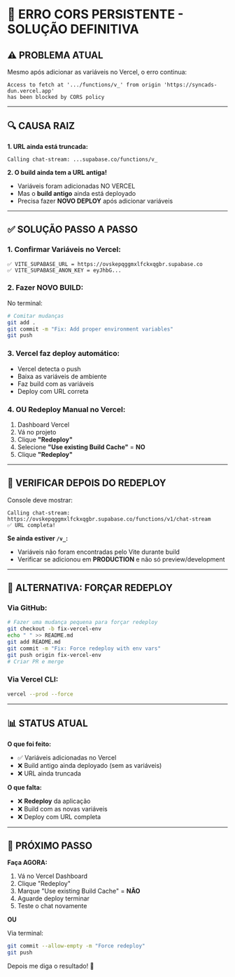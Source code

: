 # 🔴 ERRO CORS PERSISTENTE - SOLUÇÃO DEFINITIVA

## ⚠️ PROBLEMA ATUAL

Mesmo após adicionar as variáveis no Vercel, o erro continua:

```
Access to fetch at '.../functions/v_' from origin 'https://syncads-dun.vercel.app' 
has been blocked by CORS policy
```

---

## 🔍 CAUSA RAIZ

**1. URL ainda está truncada:**
```
Calling chat-stream: ...supabase.co/functions/v_
```

**2. O build ainda tem a URL antiga!**
- Variáveis foram adicionadas NO VERCEL
- Mas o **build antigo** ainda está deployado
- Precisa fazer **NOVO DEPLOY** após adicionar variáveis

---

## ✅ SOLUÇÃO PASSO A PASSO

### **1. Confirmar Variáveis no Vercel:**
```
✅ VITE_SUPABASE_URL = https://ovskepqggmxlfckxqgbr.supabase.co
✅ VITE_SUPABASE_ANON_KEY = eyJhbG...
```

### **2. Fazer NOVO BUILD:**
No terminal:
```bash
# Comitar mudanças
git add .
git commit -m "Fix: Add proper environment variables"
git push
```

### **3. Vercel faz deploy automático:**
- Vercel detecta o push
- Baixa as variáveis de ambiente
- Faz build com as variáveis
- Deploy com URL correta

### **4. OU Redeploy Manual no Vercel:**
1. Dashboard Vercel
2. Vá no projeto
3. Clique **"Redeploy"**
4. Selecione **"Use existing Build Cache"** = **NO**
5. Clique **"Redeploy"**

---

## 🎯 VERIFICAR DEPOIS DO REDEPLOY

Console deve mostrar:
```
Calling chat-stream: https://ovskepqggmxlfckxqgbr.supabase.co/functions/v1/chat-stream
✅ URL completa!
```

**Se ainda estiver `/v_`:**
- Variáveis não foram encontradas pelo Vite durante build
- Verificar se adicionou em **PRODUCTION** e não só preview/development

---

## 🔧 ALTERNATIVA: FORÇAR REDEPLOY

### **Via GitHub:**
```bash
# Fazer uma mudança pequena para forçar redeploy
git checkout -b fix-vercel-env
echo " " >> README.md
git add README.md
git commit -m "Fix: Force redeploy with env vars"
git push origin fix-vercel-env
# Criar PR e merge
```

### **Via Vercel CLI:**
```bash
vercel --prod --force
```

---

## 📊 STATUS ATUAL

**O que foi feito:**
- ✅ Variáveis adicionadas no Vercel
- ❌ Build antigo ainda deployado (sem as variáveis)
- ❌ URL ainda truncada

**O que falta:**
- ❌ **Redeploy** da aplicação
- ❌ Build com as novas variáveis
- ❌ Deploy com URL completa

---

## 🚀 PRÓXIMO PASSO

**Faça AGORA:**
1. Vá no Vercel Dashboard
2. Clique "Redeploy" 
3. Marque "Use existing Build Cache" = **NÃO**
4. Aguarde deploy terminar
5. Teste o chat novamente

**OU**

Via terminal:
```bash
git commit --allow-empty -m "Force redeploy"
git push
```

Depois me diga o resultado! 🎯
